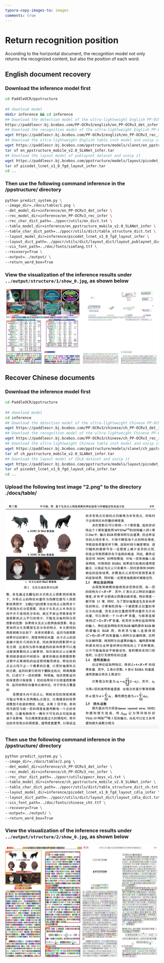 ```yaml
---
typora-copy-images-to: images
comments: true
---
```


# Return recognition position

According to the horizontal document, the recognition model not only returns the recognized content, but also the position of each word.

## English document recovery

### Download the inference model first

```bash linenums="1"
cd PaddleOCR/ppstructure

## download model
mkdir inference && cd inference
## Download the detection model of the ultra-lightweight English PP-OCRv3 model and unzip it
https://paddleocr.bj.bcebos.com/PP-OCRv3/english/en_PP-OCRv3_det_infer.tar && tar xf en_PP-OCRv3_det_infer.tar
## Download the recognition model of the ultra-lightweight English PP-OCRv3 model and unzip it
wget https://paddleocr.bj.bcebos.com/PP-OCRv3/english/en_PP-OCRv3_rec_infer.tar && tar xf en_PP-OCRv3_rec_infer.tar
## Download the ultra-lightweight English table inch model and unzip it
wget https://paddleocr.bj.bcebos.com/ppstructure/models/slanet/en_ppstructure_mobile_v2.0_SLANet_infer.tar
tar xf en_ppstructure_mobile_v2.0_SLANet_infer.tar
## Download the layout model of publaynet dataset and unzip it
wget https://paddleocr.bj.bcebos.com/ppstructure/models/layout/picodet_lcnet_x1_0_fgd_layout_infer.tar
tar xf picodet_lcnet_x1_0_fgd_layout_infer.tar
cd ..
```

### Then use the following command inference in the /ppstructure/ directory

```bash linenums="1"
python predict_system.py \
--image_dir=./docs/table/1.png \
--det_model_dir=inference/en_PP-OCRv3_det_infer \
--rec_model_dir=inference/en_PP-OCRv3_rec_infer \
--rec_char_dict_path=../ppocr/utils/en_dict.txt \
--table_model_dir=inference/en_ppstructure_mobile_v2.0_SLANet_infer \
--table_char_dict_path=../ppocr/utils/dict/table_structure_dict.txt \
--layout_model_dir=inference/picodet_lcnet_x1_0_fgd_layout_infer \
--layout_dict_path=../ppocr/utils/dict/layout_dict/layout_publaynet_dict.txt \
--vis_font_path=../doc/fonts/simfang.ttf \
--recovery=True \
--output=../output/ \
--return_word_box=True
```

### View the visualization of the inference results under `../output/structure/1/show_0.jpg`, as shown below

![show_0_mdf_v2](./images/799450d4-d2c5-4b61-b490-e160dc0f515c.jpeg)

## Recover Chinese documents

### Download the inference model first

```bash linenums="1"
cd PaddleOCR/ppstructure

## download model
cd inference
## Download the detection model of the ultra-lightweight Chinese PP-OCRv3 model and unzip it
wget https://paddleocr.bj.bcebos.com/PP-OCRv3/chinese/ch_PP-OCRv3_det_infer.tar && tar xf ch_PP-OCRv3_det_infer.tar
## Download the recognition model of the ultra-lightweight Chinese PP-OCRv3 model and unzip it
wget https://paddleocr.bj.bcebos.com/PP-OCRv3/chinese/ch_PP-OCRv3_rec_infer.tar && tar xf ch_PP-OCRv3_rec_infer.tar
## Download the ultra-lightweight Chinese table inch model and unzip it
wget https://paddleocr.bj.bcebos.com/ppstructure/models/slanet/ch_ppstructure_mobile_v2.0_SLANet_infer.tar
tar xf ch_ppstructure_mobile_v2.0_SLANet_infer.tar
## Download the layout model of CDLA dataset and unzip it
wget https://paddleocr.bj.bcebos.com/ppstructure/models/layout/picodet_lcnet_x1_0_fgd_layout_cdla_infer.tar
tar xf picodet_lcnet_x1_0_fgd_layout_cdla_infer.tar
cd ..
```

### Upload the following test image "2.png" to the directory ./docs/table/

![2](./images/d0858341-a889-483c-8373-5ecaa57f3b20.png)

### Then use the following command inference in the /ppstructure/ directory

```bash linenums="1"
python predict_system.py \
--image_dir=./docs/table/2.png \
--det_model_dir=inference/ch_PP-OCRv3_det_infer \
--rec_model_dir=inference/ch_PP-OCRv3_rec_infer \
--rec_char_dict_path=../ppocr/utils/ppocr_keys_v1.txt \
--table_model_dir=inference/ch_ppstructure_mobile_v2.0_SLANet_infer \
--table_char_dict_path=../ppocr/utils/dict/table_structure_dict_ch.txt \
--layout_model_dir=inference/picodet_lcnet_x1_0_fgd_layout_cdla_infer \
--layout_dict_path=../ppocr/utils/dict/layout_dict/layout_cdla_dict.txt \
--vis_font_path=../doc/fonts/chinese_cht.ttf \
--recovery=True \
--output=../output/ \
--return_word_box=True
```

### View the visualization of the inference results under `../output/structure/2/show_0.jpg`, as shown below

![show_1_mdf_v2](./images/3c200538-f2e6-4d79-847a-4c4587efa9f0.jpeg)
